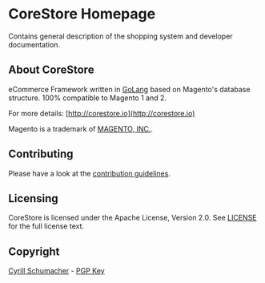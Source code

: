 # CoreStore Homepage

Contains general description of the shopping system and developer documentation.

## About CoreStore

eCommerce Framework written in [GoLang](http://golang.org) based on Magento's database structure. 
100% compatible to Magento 1 and 2.

For more details: [http://corestore.io](http://corestore.io)

Magento is a trademark of [MAGENTO, INC.](http://www.magentocommerce.com/license/).

## Contributing

Please have a look at the [contribution guidelines](https://github.com/corestoreio/corestore/blob/master/CONTRIBUTING.md).

## Licensing

CoreStore is licensed under the Apache License, Version 2.0. See
[LICENSE](https://github.com/corestoreio/corestore/blob/master/LICENSE) for the full license text.

## Copyright

[Cyrill Schumacher](http://cyrillschumacher.com) - [PGP Key](https://keybase.io/cyrill)
